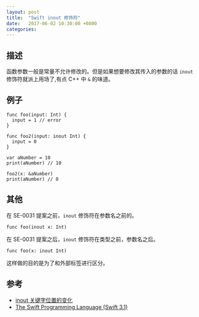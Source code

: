```yaml
---
layout: post
title:  "Swift inout 修饰符"
date:   2017-06-02 10:30:00 +0800
categories: 
---
```

## 描述

函数参数一般是常量不允许修改的。但是如果想要修改其传入的参数的话 `inout` 修饰符就派上用场了,有点 C++ 中 `&` 的味道。

## 例子

```
func foo(input: Int) {
  input = 1 // error
}

func foo2(input: inout Int) {
  input = 0
}

var aNumber = 10
print(aNumber) // 10

foo2(x: &aNumber)
print(aNumber) // 0
```

## 其他  

在 SE-0031 提案之前，`inout` 修饰符在参数名之前的。

```
func foo(inout x: Int)
```

在 SE-0031 提案之后，`inout` 修饰符在类型之前，参数名之后。

```
func foo(x: inout Int)
```

这样做的目的是为了和外部标签进行区分。

## 参考

- [inout 关键字位置的变化](https://www.swiftcafe.io/2016/05/14/swfit3-inout)
- [The Swift Programming Language (Swift 3.1)](https://developer.apple.com/library/content/documentation/Swift/Conceptual/Swift_Programming_Language/Functions.html#//apple_ref/doc/uid/TP40014097-CH10-ID158)

